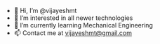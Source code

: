 - 👋 Hi, I’m @vijayeshmt
- 👀 I’m interested in all newer technologies
- 🌱 I’m currently learning Mechanical Engineering
- 📫 Contact me at vijayeshmt@gmail.com


<!---
vijayeshmt/vijayeshmt is a ✨ special ✨ repository because its `README.md` (this file) appears on your GitHub profile.
You can click the Preview link to take a look at your changes.
--->

